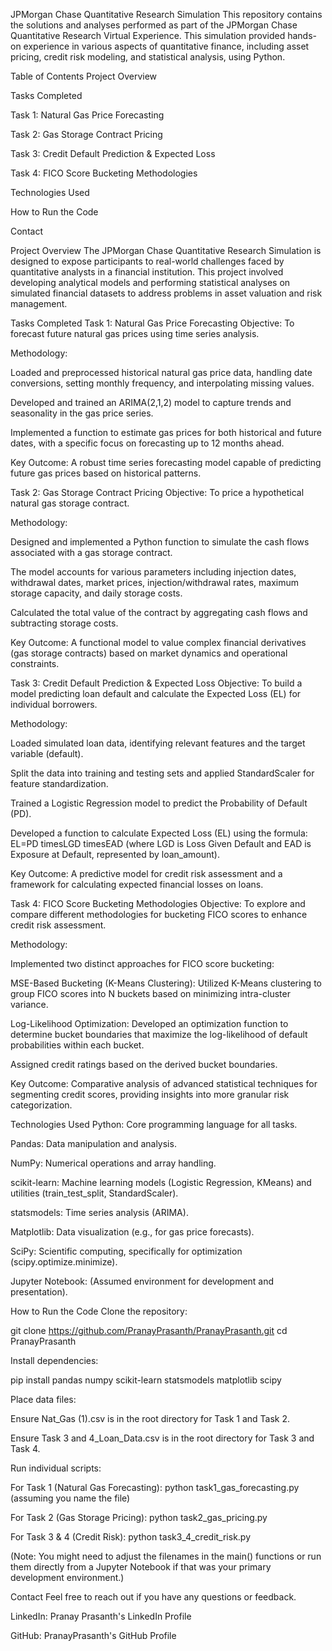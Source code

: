 JPMorgan Chase Quantitative Research Simulation
This repository contains the solutions and analyses performed as part of the JPMorgan Chase Quantitative Research Virtual Experience. This simulation provided hands-on experience in various aspects of quantitative finance, including asset pricing, credit risk modeling, and statistical analysis, using Python.

Table of Contents
Project Overview

Tasks Completed

Task 1: Natural Gas Price Forecasting

Task 2: Gas Storage Contract Pricing

Task 3: Credit Default Prediction & Expected Loss

Task 4: FICO Score Bucketing Methodologies

Technologies Used

How to Run the Code

Contact

Project Overview
The JPMorgan Chase Quantitative Research Simulation is designed to expose participants to real-world challenges faced by quantitative analysts in a financial institution. This project involved developing analytical models and performing statistical analyses on simulated financial datasets to address problems in asset valuation and risk management.

Tasks Completed
Task 1: Natural Gas Price Forecasting
Objective: To forecast future natural gas prices using time series analysis.

Methodology:

Loaded and preprocessed historical natural gas price data, handling date conversions, setting monthly frequency, and interpolating missing values.

Developed and trained an ARIMA(2,1,2) model to capture trends and seasonality in the gas price series.

Implemented a function to estimate gas prices for both historical and future dates, with a specific focus on forecasting up to 12 months ahead.

Key Outcome: A robust time series forecasting model capable of predicting future gas prices based on historical patterns.

Task 2: Gas Storage Contract Pricing
Objective: To price a hypothetical natural gas storage contract.

Methodology:

Designed and implemented a Python function to simulate the cash flows associated with a gas storage contract.

The model accounts for various parameters including injection dates, withdrawal dates, market prices, injection/withdrawal rates, maximum storage capacity, and daily storage costs.

Calculated the total value of the contract by aggregating cash flows and subtracting storage costs.

Key Outcome: A functional model to value complex financial derivatives (gas storage contracts) based on market dynamics and operational constraints.

Task 3: Credit Default Prediction & Expected Loss
Objective: To build a model predicting loan default and calculate the Expected Loss (EL) for individual borrowers.

Methodology:

Loaded simulated loan data, identifying relevant features and the target variable (default).

Split the data into training and testing sets and applied StandardScaler for feature standardization.

Trained a Logistic Regression model to predict the Probability of Default (PD).

Developed a function to calculate Expected Loss (EL) using the formula: EL=PD
timesLGD
timesEAD (where LGD is Loss Given Default and EAD is Exposure at Default, represented by loan_amount).

Key Outcome: A predictive model for credit risk assessment and a framework for calculating expected financial losses on loans.

Task 4: FICO Score Bucketing Methodologies
Objective: To explore and compare different methodologies for bucketing FICO scores to enhance credit risk assessment.

Methodology:

Implemented two distinct approaches for FICO score bucketing:

MSE-Based Bucketing (K-Means Clustering): Utilized K-Means clustering to group FICO scores into N buckets based on minimizing intra-cluster variance.

Log-Likelihood Optimization: Developed an optimization function to determine bucket boundaries that maximize the log-likelihood of default probabilities within each bucket.

Assigned credit ratings based on the derived bucket boundaries.

Key Outcome: Comparative analysis of advanced statistical techniques for segmenting credit scores, providing insights into more granular risk categorization.

Technologies Used
Python: Core programming language for all tasks.

Pandas: Data manipulation and analysis.

NumPy: Numerical operations and array handling.

scikit-learn: Machine learning models (Logistic Regression, KMeans) and utilities (train_test_split, StandardScaler).

statsmodels: Time series analysis (ARIMA).

Matplotlib: Data visualization (e.g., for gas price forecasts).

SciPy: Scientific computing, specifically for optimization (scipy.optimize.minimize).

Jupyter Notebook: (Assumed environment for development and presentation).

How to Run the Code
Clone the repository:

git clone https://github.com/PranayPrasanth/PranayPrasanth.git
cd PranayPrasanth

Install dependencies:

pip install pandas numpy scikit-learn statsmodels matplotlib scipy

Place data files:

Ensure Nat_Gas (1).csv is in the root directory for Task 1 and Task 2.

Ensure Task 3 and 4_Loan_Data.csv is in the root directory for Task 3 and Task 4.

Run individual scripts:

For Task 1 (Natural Gas Forecasting): python task1_gas_forecasting.py (assuming you name the file)

For Task 2 (Gas Storage Pricing): python task2_gas_pricing.py

For Task 3 & 4 (Credit Risk): python task3_4_credit_risk.py

(Note: You might need to adjust the filenames in the main() functions or run them directly from a Jupyter Notebook if that was your primary development environment.)

Contact
Feel free to reach out if you have any questions or feedback.

LinkedIn: Pranay Prasanth's LinkedIn Profile

GitHub: PranayPrasanth's GitHub Profile
